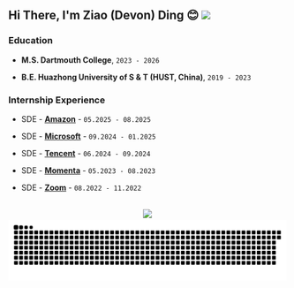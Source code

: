 

## Hi There, I'm Ziao (Devon) Ding 😊 <a href="https://www.linkedin.com/in/ziao-ding/"> <img src="https://img.shields.io/badge/%20Link%20to%20LinkedIn%20-Hire%20Me!%20-blue" /> </a>
### Education
- **M.S. Dartmouth College**, `2023 - 2026`
  
- **B.E. Huazhong University of S & T (HUST, China)**, `2019 - 2023`


### Internship Experience

- SDE - [**Amazon**](https://amazon.com) - `05.2025 - 08.2025`
  
- SDE - [**Microsoft**](https://www.microsoft.com/) - `09.2024 - 01.2025`
- SDE - [**Tencent**](https://www.tencent.com/en-us/) - `06.2024 - 09.2024`
- SDE - [**Momenta**](https://www.momenta.cn/en/) - `05.2023 - 08.2023`
- SDE - [**Zoom**](https://www.zoom.com/) - `08.2022 - 11.2022`


<br>
<div align="center">
<a href="https://github.com/dingziao">
<img src="https://skillicons.dev/icons?i=java,python,go,typescript,javascript,aws,azure,github,maven,npm,mysql,dynamodb,mongodb,react,vue,nodejs&perline=8" />
</a>
</div>




<!-- snake -->
<picture>
  <source media="(prefers-color-scheme: dark)" srcset="https://github.com/dingziao/dingziao/blob/output/github-snake-dark.svg" />
  <source media="(prefers-color-scheme: light)" srcset="https://github.com/dingziao/dingziao/blob/output/github-snake.svg" />
  <img alt="github-snake" src="github-snake.svg" />
</picture>
